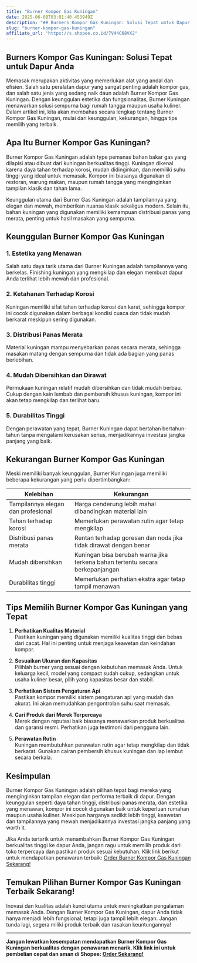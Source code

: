 ```yaml
---
title: "Burner Kompor Gas Kuningan"
date: 2025-06-08T03:01:40.453949Z
description: "## Burners Kompor Gas Kuningan: Solusi Tepat untuk Dapur Anda..."
slug: "burner-kompor-gas-kuningan"
affiliate_url: "https://s.shopee.co.id/7V44C68VX2"
---
```

## Burners Kompor Gas Kuningan: Solusi Tepat untuk Dapur Anda

Memasak merupakan aktivitas yang memerlukan alat yang andal dan efisien. Salah satu peralatan dapur yang sangat penting adalah kompor gas, dan salah satu jenis yang sedang naik daun adalah Burner Kompor Gas Kuningan. Dengan keunggulan estetika dan fungsionalitas, Burner Kuningan menawarkan solusi sempurna bagi rumah tangga maupun usaha kuliner. Dalam artikel ini, kita akan membahas secara lengkap tentang Burner Kompor Gas Kuningan, mulai dari keunggulan, kekurangan, hingga tips memilih yang terbaik.

## Apa Itu Burner Kompor Gas Kuningan?

Burner Kompor Gas Kuningan adalah type pemanas bahan bakar gas yang dilapisi atau dibuat dari kuningan berkualitas tinggi. Kuningan dikenal karena daya tahan terhadap korosi, mudah didinginkan, dan memiliki suhu tinggi yang ideal untuk memasak. Kompor ini biasanya digunakan di restoran, warung makan, maupun rumah tangga yang menginginkan tampilan klasik dan tahan lama.

Keunggulan utama dari Burner Gas Kuningan adalah tampilannya yang elegan dan mewah, memberikan nuansa klasik sekaligus modern. Selain itu, bahan kuningan yang digunakan memiliki kemampuan distribusi panas yang merata, penting untuk hasil masakan yang sempurna.

## Keunggulan Burner Kompor Gas Kuningan

### 1. Estetika yang Menawan

Salah satu daya tarik utama dari Burner Kuningan adalah tampilannya yang berkelas. Finishing kuningan yang mengkilap dan elegan membuat dapur Anda terlihat lebih mewah dan profesional.

### 2. Ketahanan Terhadap Korosi

Kuningan memiliki sifat tahan terhadap korosi dan karat, sehingga kompor ini cocok digunakan dalam berbagai kondisi cuaca dan tidak mudah berkarat meskipun sering digunakan.

### 3. Distribusi Panas Merata

Material kuningan mampu menyebarkan panas secara merata, sehingga masakan matang dengan sempurna dan tidak ada bagian yang panas berlebihan.

### 4. Mudah Dibersihkan dan Dirawat

Permukaan kuningan relatif mudah dibersihkan dan tidak mudah berbau. Cukup dengan kain lembab dan pembersih khusus kuningan, kompor ini akan tetap mengkilap dan terlihat baru.

### 5. Durabilitas Tinggi

Dengan perawatan yang tepat, Burner Kuningan dapat bertahan bertahun-tahun tanpa mengalami kerusakan serius, menjadikannya investasi jangka panjang yang baik.

## Kekurangan Burner Kompor Gas Kuningan

Meski memiliki banyak keunggulan, Burner Kuningan juga memiliki beberapa kekurangan yang perlu dipertimbangkan:

| **Kelebihan** | **Kekurangan** |
|----------------|----------------|
| Tampilannya elegan dan profesional | Harga cenderung lebih mahal dibandingkan material lain |
| Tahan terhadap korosi | Memerlukan perawatan rutin agar tetap mengkilap |
| Distribusi panas merata | Rentan terhadap goresan dan noda jika tidak dirawat dengan benar |
| Mudah dibersihkan | Kuningan bisa berubah warna jika terkena bahan tertentu secara berkepanjangan |
| Durabilitas tinggi | Memerlukan perhatian ekstra agar tetap tampil menawan |

## Tips Memilih Burner Kompor Gas Kuningan yang Tepat

1. **Perhatikan Kualitas Material**  
Pastikan kuningan yang digunakan memiliki kualitas tinggi dan bebas dari cacat. Hal ini penting untuk menjaga keawetan dan keindahan kompor.

2. **Sesuaikan Ukuran dan Kapasitas**  
Pilihlah burner yang sesuai dengan kebutuhan memasak Anda. Untuk keluarga kecil, model yang compact sudah cukup, sedangkan untuk usaha kuliner besar, pilih yang kapasitas besar dan stabil.

3. **Perhatikan Sistem Pengaturan Api**  
Pastikan kompor memiliki sistem pengaturan api yang mudah dan akurat. Ini akan memudahkan pengontrolan suhu saat memasak.

4. **Cari Produk dari Merek Terpercaya**  
Merek dengan reputasi baik biasanya menawarkan produk berkualitas dan garansi resmi. Perhatikan juga testimoni dari pengguna lain.

5. **Perawatan Rutin**  
Kuningan membutuhkan perawatan rutin agar tetap mengkilap dan tidak berkarat. Gunakan cairan pembersih khusus kuningan dan lap lembut secara berkala.

## Kesimpulan

Burner Kompor Gas Kuningan adalah pilihan tepat bagi mereka yang menginginkan tampilan elegan dan performa terbaik di dapur. Dengan keunggulan seperti daya tahan tinggi, distribusi panas merata, dan estetika yang menawan, kompor ini cocok digunakan baik untuk keperluan rumahan maupun usaha kuliner. Meskipun harganya sedikit lebih tinggi, keawetan dan tampilannya yang mewah menjadikannya investasi jangka panjang yang worth it.

Jika Anda tertarik untuk menambahkan Burner Kompor Gas Kuningan berkualitas tinggi ke dapur Anda, jangan ragu untuk memilih produk dari toko terpercaya dan pastikan produk sesuai kebutuhan. Klik link berikut untuk mendapatkan penawaran terbaik: [Order Burner Kompor Gas Kuningan Sekarang!](https://s.shopee.co.id/7V44C68VX2)

## Temukan Pilihan Burner Kompor Gas Kuningan Terbaik Sekarang!

Inovasi dan kualitas adalah kunci utama untuk meningkatkan pengalaman memasak Anda. Dengan Burner Kompor Gas Kuningan, dapur Anda tidak hanya menjadi lebih fungsional, tetapi juga tampil lebih elegan. Jangan tunda lagi, segera miliki produk terbaik dan rasakan keuntungannya!

---
**Jangan lewatkan kesempatan mendapatkan Burner Kompor Gas Kuningan berkualitas dengan penawaran menarik. Klik link ini untuk pembelian cepat dan aman di Shopee: [Order Sekarang!](https://s.shopee.co.id/7V44C68VX2)**
